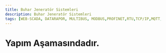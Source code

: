 ```yaml
---
title: Buhar Jeneratör Sistemleri
description: Buhar Jeneratör Sistemleri
tags: [WEB-SCADA, DATARAPOR, MULTIBUS, MODBUS,PROFINET,RTU,TCP/IP,MQTT,BACNET,SCADA,VERI TOPLAMA]
---
```


# Yapım Aşamasındadır.